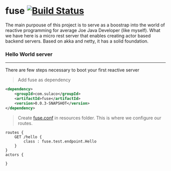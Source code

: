 fuse [![Build Status](https://travis-ci.org/gibffe/fuse.svg)](https://travis-ci.org/gibffe/fuse/)
====

The main purpouse of this project is to serve as a boostrap into the world of reactive programming for average Joe Java Developer (like myself). What we have here is a micro rest server that enables creating actor based backend servers. Based on akka and netty, it has a solid foundation.

### Hello World server
-------------------------

There are few steps necessary to boot your first reactive server

> Add fuse as dependency

```xml
<dependency>
    <groupId>com.sulaco</groupId>
    <artifactId>fuse</artifactId>
    <version>0.0.3-SNAPSHOT</version>
</dependency>
```

> Create [fuse.conf](https://github.com/gibffe/fuse/blob/master/examples/simple/src/main/resources/fuse.conf) in resources folder. This is where we configure our routes.

```
routes {
    GET /hello {
        class : fuse.test.endpoint.Hello
    }
}
actors {

}
```




